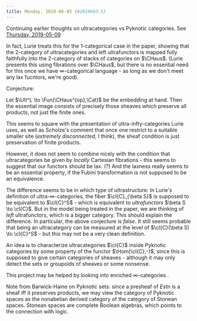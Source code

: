```yaml
---
title: Monday, 2019-06-03 {#2019603:S}
---
```

Continuing earlier thoughts on ultracategories vs Pyknotic categories.
See [Thursday, 2019-05-09](/content/2019/05/20190509.md)

In fact, Lurie treats this for the 1-categorical case in the paper,
showing that the $2$-category of ultracategories and left ultrafunctors
is mapped fully faithfully into the $2$-category of stacks of categories
on $\CHaus$. (Lurie presents this using fibrations over $\CHaus$, but
there is no essential need for this once we have $\infty$-categorical
language - as long as we don't meet any lax fucntors, we're good).

Conjecture:

Let $\Ult^L \to \Fun(\CHaus^{op},\Cat)$ be the embedding at hand. Then
the essential image consists of precisely those sheaves which preserve
all products, not just the finite ones.

This seems to square with the presentation of ultra-infty-categories
Lurie uses, as well as Scholze's comment that once one restrict to a
suitable smaller site (*extremely disconnected*, I think), the sheaf
condition is just preservation of finite products.

However, it does not seem to combine nicely with the condition that
ultracategories be given by *locally* Cartesian fibrations - this seems
to suggest that our functors should be lax. (?) And the laxness really
seems to be an essential property, if the Fubini transformation is not
supposed to be an equivalence.

The difference seems to be in which type of ultrastructure: In Lurie's
definition of ultra-$\infty$-categories, the fiber $\cl{C}_{\beta S}$ is
supposed to be equivalent to $\cl{C}^S$ - which is equivalent to
*ultrafunctors* $\beta S \to \cl{C}$. But in the model being treated in
the paper, we are thinking of *left* ultrafunctors, which is a bigger
category. This should explain the difference. In particular, the above
conjecture is *false*. It still seems probable that being an
ultracategory can be measured at the level of
$\cl{C}(\beta S) \to \cl{C}^S$ - but this may not be a very clean
definition.

An idea is to characterize ultracategories $\cl{C}$ inside Pyknotic
categories by some property of the functor $\Hom(\cl{C},-)$, since this
is supposed to give certain categories of sheaves - although it may only
detect the sets or groupoids of sheaves or some nonsense.

This project may be helped by looking into enriched $\infty$-categories .

Note from Barwick-Haine on Pyknotic sets: since a presheaf of $Estn$ is
a sheaf iff it preserves products, we may view the category of Pyknotic
spaces as the nonabelian derived category of the category of Stonean
spaces. Stonean spaces are complete Boolean algebras, which points to
the connection with logic.

